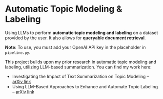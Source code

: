 # Automatic Topic Modeling & Labeling
Using LLMs to perform **automatic topic modeling and labeling** on a dataset provided by the user. It also allows for **queryable document retrieval**.

**Note:** To use, you must add your OpenAI API key in the placeholder in `pipeline.py`.

This project builds upon my prior research in automatic topic modeling and labeling, utilizing LLM-based summarization. You can find my work here:
- Investigating the Impact of Text Summarization on Topic Modeling  – [arXiv link](https://arxiv.org/abs/2410.09063)
- Using LLM-Based Approaches to Enhance and Automate Topic Labeling – [arXiv link](https://arxiv.org/abs/2502.18469)
